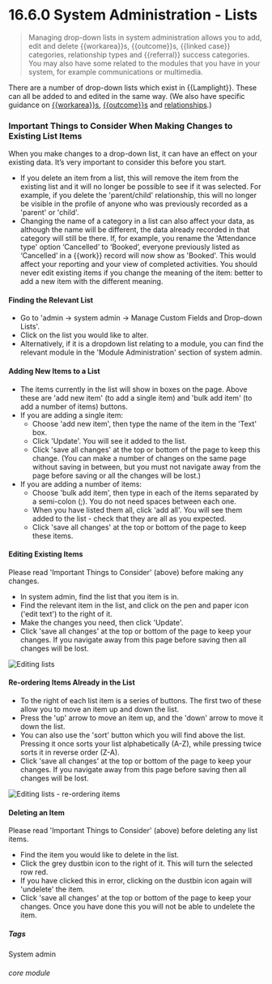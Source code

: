 # 16.6.0  <i class="fa fa-cogs"></i>  System Administration - Lists

> Managing drop-down lists in system administration allows you to add, edit and delete {{workarea}}s, {{outcome}}s, {{linked case}} categories, relationship types and {{referral}} success categories. You may also have some related to the modules that you have in your system, for example communications or multimedia.



There are a number of drop-down lists which exist in {{Lamplight}}. These can all be added to and edited in the same way. (We also have specific guidance on [{{workarea}}s](/help/index/p/16.6.1), [{{outcome}}s](/help/index/p/16.6.2) and [relationships](/help/index/p/16.6.3).) 

### Important Things to Consider When Making Changes to Existing List Items
When you make changes to a drop-down list, it can have an effect on your existing data.  It’s very important to consider this before you start.
- If you delete an item from a list, this will remove the item from the existing list and it will no longer be possible to see if it was selected. For example, if you delete the 'parent/child' relationship, this will no longer be visible in the profile of anyone who was previously recorded as a 'parent' or 'child'.
- Changing the name of a category in a list can also affect your data, as although the name will be different, the data already recorded in that category will still be there. If, for example, you rename the 'Attendance type' option ‘Cancelled’ to ‘Booked’, everyone previously listed as ‘Cancelled’ in a {{work}} record will now show as 'Booked'.  This would affect your reporting and your view of completed activities.  You should never edit existing items if you change the meaning of the item: better to add a new item with the different meaning.

#### Finding the Relevant List
- Go to 'admin -> system admin -> Manage Custom Fields and Drop-down Lists'.
- Click on the list you would like to alter.
- Alternatively, if it is a dropdown list relating to a module, you can find the relevant module in the 'Module Administration' section of system admin. 

#### Adding New Items to a List
- The items currently in the list will show in boxes on the page. Above these are 'add new item' (to add a single item) and 'bulk add item' (to add a number of items) buttons. 
- If you are adding a single item:
   - Choose 'add new item', then type the name of the item in the 'Text' box.
   - Click 'Update'. You will see it added to the list.
   - Click 'save all changes' at the top or bottom of the page to keep this change. (You can make a number of changes on the same page without saving in between, but you must not navigate away from the page before saving or all the changes will be lost.)
- If you are adding a number of items:
   - Choose 'bulk add item', then type in each of the items separated by a semi-colon (;). You do not need spaces between each one.
   - When you have listed them all, click 'add all'. You will see them added to the list - check that they are all as you expected.
   - Click 'save all changes' at the top or bottom of the page to keep these items.

#### Editing Existing Items
Please read 'Important Things to Consider' (above) before making any changes.
- In system admin, find the list that you item is in.
- Find the relevant item in the list, and click on the pen and paper icon ('edit text') to the right of it. 
- Make the changes you need, then click 'Update'.
- Click 'save all changes' at the top or bottom of the page to keep your changes. If you navigate away from this page before saving then all changes will be lost.

![Editing lists](144a.png)

#### Re-ordering Items Already in the List
- To the right of each list item is a series of buttons. The first two of these allow you to move an item up and down the list.
- Press the 'up' arrow to move an item up, and the 'down' arrow to move it down the list. 
- You can also use the 'sort' button which you will find above the list. Pressing it once sorts your list alphabetically (A-Z), while pressing twice sorts it in reverse order (Z-A). 
- Click 'save all changes' at the top or bottom of the page to keep your changes. If you navigate away from this page before saving then all changes will be lost.

![Editing lists - re-ordering items](144b.png)

#### Deleting an Item
Please read 'Important Things to Consider' (above) before deleting any list items.
- Find the item you would like to delete in the list.
- Click the grey dustbin icon to the right of it. This will turn the selected row red. 
- If you have clicked this in error, clicking on the dustbin icon again will 'undelete' the item.
- Click 'save all changes' at the top or bottom of the page to keep your changes. Once you have done this you will not be able to undelete the item.


##### Tags
System admin

###### core module

